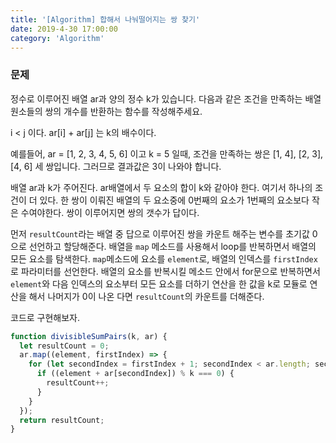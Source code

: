 ```yaml
---
title: '[Algorithm] 합해서 나눠떨어지는 쌍 찾기'
date: 2019-4-30 17:00:00
category: 'Algorithm'
---
```

### 문제
정수로 이루어진 배열 ar과 양의 정수 k가 있습니다.
다음과 같은 조건을 만족하는 배열 원소들의 쌍의 개수를 반환하는 함수를 작성해주세요.

i < j 이다.
ar[i] + ar[j] 는 k의 배수이다.

예를들어,
ar = [1, 2, 3, 4, 5, 6] 이고 k = 5 일때, 조건을 만족하는 쌍은 [1, 4], [2, 3], [4, 6] 세 쌍입니다.
그러므로 결과값은 3이 나와야 합니다.

 배열 ar과 k가 주어진다. ar배열에서 두 요소의 합이 k와 같아야 한다. 여기서 하나의 조건이 더 있다. 한 쌍이 이뤄진 배열의 두 요소중에 0번째의 요소가 1번째의 요소보다 작은 수여야한다. 쌍이 이루어지면 쌍의 갯수가 답이다.

 먼저 `resultCount`라는 배열 중 답으로 이루어진 쌍을 카운트 해주는 변수를 초기값 0으로 선언하고 할당해준다.
배열을 `map` 메소드를 사용해서 loop를 반복하면서 배열의 모든 요소를 탐색한다. `map`메소드에 요소를 `element`로, 배열의 인덱스를 `firstIndex`로 파라미터를 선언한다.
배열의 요소를 반복시킬 메소드 안에서 for문으로 반복하면서 `element`와  다음 인덱스의 요소부터 모든 요소를 더하기 연산을 한 값을  k로 모듈로 연산을 해서 나머지가 0이 나온 다면 `resultCount`의 카운트를 더해준다.

코드로 구현해보자.
```js
function divisibleSumPairs(k, ar) {
  let resultCount = 0;
  ar.map((element, firstIndex) => {
    for (let secondIndex = firstIndex + 1; secondIndex < ar.length; secondIndex++) {
      if ((element + ar[secondIndex]) % k === 0) {
        resultCount++;
      }
    }
  });
  return resultCount;
}
```